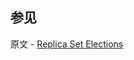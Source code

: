 ## 参见

原文 - [Replica Set Elections]( https://docs.mongodb.com/manual/core/replica-set-elections/ )

